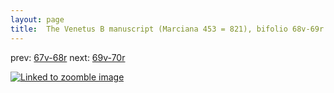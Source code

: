 ```yaml
---
layout: page
title:  The Venetus B manuscript (Marciana 453 = 821), bifolio 68v-69r
---
```


prev: [67v-68r](../67v-68r/) next: [69v-70r](../69v-70r/)



[![Linked to zoomble image](http://www.homermultitext.org/iipsrv?IIIF=/project/homer/pyramidal/deepzoom/hmt/vbbifolio/v1/vb_68v_69r.tif/full/2000,/0/default.jpg)](http://www.homermultitext.org/ict2/?urn=urn:cite2:hmt:vbbifolio.v1:vb_68v_69r)

